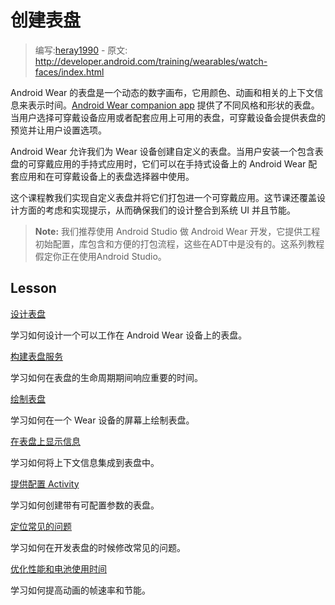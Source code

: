# 创建表盘

> 编写:[heray1990](https://github.com/heray1990) - 原文: <http://developer.android.com/training/wearables/watch-faces/index.html>

Android Wear 的表盘是一个动态的数字画布，它用颜色、动画和相关的上下文信息来表示时间。[Android Wear companion app](https://play.google.com/store/apps/details?id=com.google.android.wearable.app) 提供了不同风格和形状的表盘。当用户选择可穿戴设备应用或者配套应用上可用的表盘，可穿戴设备会提供表盘的预览并让用户设置选项。

Android Wear 允许我们为 Wear 设备创建自定义的表盘。当用户安装一个包含表盘的可穿戴应用的手持式应用时，它们可以在手持式设备上的 Android Wear 配套应用和在可穿戴设备上的表盘选择器中使用。

这个课程教我们实现自定义表盘并将它们打包进一个可穿戴应用。这节课还覆盖设计方面的考虑和实现提示，从而确保我们的设计整合到系统 UI 并且节能。

> **Note:** 我们推荐使用 Android Studio 做 Android Wear 开发，它提供工程初始配置，库包含和方便的打包流程，这些在ADT中是没有的。这系列教程假定你正在使用Android Studio。

## Lesson

[设计表盘](designing.html)

学习如何设计一个可以工作在 Android Wear 设备上的表盘。

[构建表盘服务](service.html)

学习如何在表盘的生命周期期间响应重要的时间。

[绘制表盘](drawing.html)

学习如何在一个 Wear 设备的屏幕上绘制表盘。

[在表盘上显示信息](information.html)

学习如何将上下文信息集成到表盘中。

[提供配置 Activity](configuration.html)

学习如何创建带有可配置参数的表盘。

[定位常见的问题](issues.html)

学习如何在开发表盘的时候修改常见的问题。

[优化性能和电池使用时间](performance.html)

学习如何提高动画的帧速率和节能。
